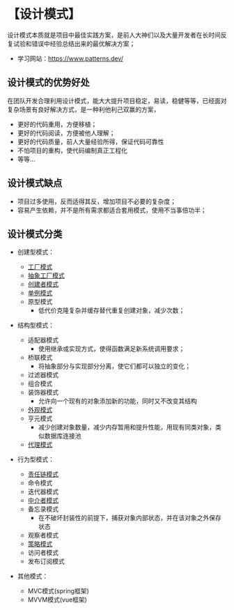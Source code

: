 # 【设计模式】
设计模式本质就是项目中最佳实践方案，是前人大神们以及大量开发者在长时间反复试验和错误中经验总结出来的最优解决方案；

* 学习网站：https://www.patterns.dev/

## 设计模式的优势好处
在团队开发合理利用设计模式，能大大提升项目稳定，易读，稳健等等，已经面对复杂场景有良好解决方式，是一种利他利己双赢的方案，
* 更好的代码重用，方便移植；
* 更好的代码阅读，方便被他人理解；
* 更好的代码质量，前人大量经验所得，保证代码可靠性
* 不怕项目的重构，使代码编制真正工程化
* 等等...

## 设计模式缺点
* 项目过多使用，反而适得其反，增加项目不必要的复杂度；
* 容易产生依赖，并不是所有需求都适合套用模式，使用不当事倍功半；

## 设计模式分类
* 创建型模式：
    * [工厂模式](./工厂模式.md)
    * [抽象工厂模式](./工厂模式.md#抽象工厂模式)
    * [创建者模式](./建造者模式.md)
    * [单例模式](./单例模式.md)
    * 原型模式
        - 低代价克隆复杂并缓存替代重复创建对象，减少次数；

* 结构型模式：
    * 适配器模式
        - 使用继承或实现方式，使得函数满足新系统调用要求；
    * 桥联模式
        - 将抽象部分与实现部分分离，使它们都可以独立的变化；
    * 过滤器模式
    * 组合模式
    * 装饰器模式
        - 允许向一个现有的对象添加新的功能，同时又不改变其结构
    * [外观模式](./外观模式.md)
    * 亨元模式
        - 减少创建对象数量，减少内存暂用和提升性能，用现有同类对象，类似数据库连接池
    * [代理模式](./代理模式.md)

* 行为型模式：
    * [责任链模式](./责任链模式.md)
    * 命令模式
    * 迭代器模式
    * [中介者模式](./%E4%B8%AD%E4%BB%8B%E8%80%85%E6%A8%A1%E5%BC%8F.md)
    * 备忘录模式
        * 在不破坏封装性的前提下，捕获对象内部状态，并在该对象之外保存状态
    * 观察者模式
    * [策略模式](./策略模式.md)
    * 访问者模式
    * 发布订阅模式

* 其他模式：
    * MVC模式(spring框架)
    * MVVM模式(vue框架)

